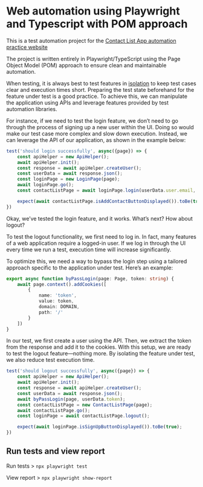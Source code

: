 # Web automation using Playwright and Typescript with POM approach

This is a test automation project for the [Contact List App automation practice website](https://thinking-tester-contact-list.herokuapp.com)

The project is written entirely in Playwright/TypeScript using the Page Object Model (POM) approach to ensure clean and maintainable automation.

When testing, it is always best to test features in <ins>isolation</ins> to keep test cases clear and execution times short. Preparing the test state beforehand for the feature under test is a good practice. To achieve this, we can manipulate the application using APIs and leverage features provided by test automation libraries.

For instance, if we need to test the login feature, we don’t need to go through the process of signing up a new user within the UI. Doing so would make our test case more complex and slow down execution. Instead, we can leverage the API of our application, as shown in the example below:

```typescript
test('should login successfully', async({page}) => {
    const apiHelper = new ApiHelper();
    await apiHelper.init();
    const response = await apiHelper.createUser();
    const userData = await response.json();
    const loginPage = new LoginPage(page);
    await loginPage.go();
    const contactListPage = await loginPage.login(userData.user.email, VALID_PASSWORD);

    expect(await contactListPage.isAddContactButtonDisplayed()).toBe(true);
})
```

Okay, we’ve tested the login feature, and it works. What’s next? How about logout?

To test the logout functionality, we first need to log in. In fact, many features of a web application require a logged-in user. If we log in through the UI every time we run a test, execution time will increase significantly.

To optimize this, we need a way to bypass the login step using a tailored approach specific to the application under test. Here’s an example:

```typescript
export async function byPassLogin(page: Page, token: string) {
    await page.context().addCookies([
        {
            name: 'token',
            value: token,
            domain: DOMAIN,
            path: '/'
        }
    ])
}
```

In our test, we first create a user using the API. Then, we extract the token from the response and add it to the cookies. With this setup, we are ready to test the logout feature—nothing more. By isolating the feature under test, we also reduce test execution time.

```typescript
test('should logout successfully', async({page}) => {
    const apiHelper = new ApiHelper();
    await apiHelper.init();
    const response = await apiHelper.createUser();
    const userData = await response.json();
    await byPassLogin(page, userData.token);
    const contactListPage = new ContactListPage(page);
    await contactListPage.go();
    const loginPage = await contactListPage.logout();

    expect(await loginPage.isSignUpButtonDisplayed()).toBe(true);
})
```

## Run tests and view report

Run tests > `npx playwright test`

View report > `npx playwright show-report`